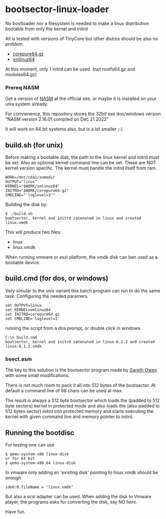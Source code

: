 # bootsector-linux-loader

No bootloader nor a filesystem is needed to make a linux distribution bootable from only the kernel and initrd

All is tested with versions of TinyCore but other distros should be also no problem.

- [corepure64.gz](http://www.tinycorelinux.net/13.x/x86_64/release/distribution_files/corepure64.gz)
- [vmlinuz64](http://www.tinycorelinux.net/13.x/x86_64/release/distribution_files/vmlinuz64)

At this moment, only 1 initrd can be used. (not rootfs64.gz and modules64.gz)

### Prereq NASM

Get a version of [NASM](https://www.nasm.us/) at the official site, or maybe it is installed on your unix system already.

For convienence, this repository stores the 32bit exe dos/windows version "NASM version 2.16.01 compiled on Dec 21 2022"

It will work on 64 bit systems also, but is a bit smaller ;-)

## build.sh (for unix)

Before making a bootable disk, the path to the linux kernel and initrd must be set.
Also an optional kernel command line can be set.
These are NOT kernel version specific. The kernel must handle the initrd itself from ram.

```
WORK=/mnt/sda1/somedir
OUTPUT="linux"
KERNEL="$WORK/vmlinuz64"
INITRD="$WORK/corepure64.gz"
CMDLINE="'loglevel=3'"
```

Building the disk by:
```
$ ./build.sh
bootsector, kernel and initrd catenated in linux and created linux.vmdk
```

This will produce two files:

- linux
- linux.vmdk

When running vmware or esxi platform, the vmdk disk can ben used as a bootable device.

## build.cmd (for dos, or windows)

Very simular to the unix variant this batch program can run to do the same task.
Configuring the needed paramers.

```
set OUTPUT=linux
set KERNEL=vmlinuz64
set INITRD=corepure64.gz
set CMDLINE='loglevel=3'
```

running the script from a dos prompt, or double click in windows

```
C:\> build.cmd
bootsector, kernel and initrd catenated in linux-6.1.2 and created linux-6.1.2.vmdk
```

### bsect.asm

The key to this solution is the bootsector program made by [Gareth Owen](/owenson/tiny-linux-bootloader)
with some small modifications.

There is not much room to pack it all into 512 bytes of the bootsector. At default a command line of 68 chars can be used at max.

The result is always a 512 byte bootsector which loads the (padded to 512 byte sectors) kernel in protected mode and
also loads the (also padded to 512 bytes sector) initrd into protected memory and starts executing the kernel with given command line
and memory pointer to initrd.

## Running the bootdisc

For testing one can use

```
$ qemu-system-x86 linux-disk
or for 64 bit
$ qemu-system-x86_64 linux-disk
```

In vmware only adding an 'existing disk' pointing to linux.vmdk should be enough
```
ide0:0.fileName = "linux.vmdk"
```

But also a scsi adapter can be used.
When adding the disk to Vmware player, the programs asks for converting the disk, say NO here.

Have fun.
